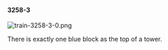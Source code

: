 #### 3258-3
![train-3258-3-0.png](https://github.com/lil-lab/nlvr/raw/master/nlvr/train/images/0/train-3258-3-0.png "train-3258-3-0.png")

There is exactly one blue block as the top of a tower.